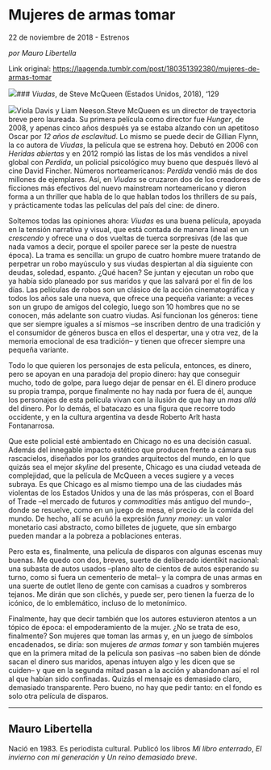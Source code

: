 # Mujeres de armas tomar



22 de noviembre de 2018 - Estrenos

_por Mauro Libertella_

Link original: https://laagenda.tumblr.com/post/180351392380/mujeres-de-armas-tomar

![](https://64.media.tumblr.com/b42ac774e21c53ed1976307fc3a53de2/tumblr_inline_pilsbkR6XP1t6q87u_500.jpg)### *Viudas*, de Steve McQueen (Estados Unidos, 2018), ‘129

![](https://64.media.tumblr.com/f804a5cd438885bf131657e84c236014/tumblr_inline_pilsbk4QBD1t6q87u_500.jpg)Viola Davis y Liam Neeson.Steve McQueen es un director de trayectoria breve pero laureada. Su
primera película como director fue *Hunger*, de 2008, y apenas cinco
años después ya se estaba alzando con un apetitoso Oscar por *12
años de esclavitud*. Lo mismo se puede decir de Gillian Flynn, la co
autora de *Viudas*, la película que se estrena hoy. Debutó en
2006 con *Heridas abiertas* y en 2012 rompió las listas de los
más vendidos a nivel global con *Perdida*, un policial
psicológico muy bueno que después llevó al cine David Fincher.
Números norteamericanos: *Perdida* vendió más de dos millones
de ejemplares. Así, en *Viudas* se cruzaron dos de los
creadores de ficciones más efectivos del nuevo mainstream
norteamericano y dieron forma a un thriller que habla de lo que
hablan todos los thrillers de su país, y prácticamente todas las
películas del país del cine: de dinero.


 Soltemos todas las opiniones ahora: *Viudas* es una buena
película, apoyada en la tensión narrativa y visual, que está
contada de manera lineal en un *crescendo* y ofrece una o dos
vueltas de tuerca sorpresivas (de las que nada vamos a decir, porque
el spoiler parece ser la peste de nuestra época). La trama es
sencilla: un grupo de cuatro hombre muere tratando de perpetrar un
robo mayúsculo y sus viudas despiertan al día siguiente con deudas,
soledad, espanto. ¿Qué hacen? Se juntan y ejecutan un robo que ya
había sido planeado por sus maridos y que las salvará por el fin
de los días. Las películas de robos son un clásico de la acción
cinematográfica y todos los años sale una nueva, que ofrece una
pequeña variante: a veces son un grupo de amigos del colegio, luego
son 10 hombres que no se conocen, más adelante son cuatro viudas.
Así funcionan los géneros: tiene que ser siempre iguales a sí
mismos –se inscriben dentro de una tradición y el consumidor de
géneros busca en ellos el despertar, una y otra vez, de la memoria
emocional de esa tradición– y tienen que ofrecer siempre una
pequeña variante.


 Todo lo que quieren los personajes de esta película, entonces, es
dinero, pero se apoyan en una paradoja del propio dinero:
hay que conseguir mucho, todo de golpe, para luego dejar de pensar en
él. El dinero produce su propia trampa, porque finalmente no hay
nada por fuera de él, aunque los personajes de esta película vivan
con la ilusión de que hay un *mas allá* del dinero. Por lo
demás, el batacazo es una figura que recorre todo occidente, y en la
cultura argentina va desde Roberto Arlt hasta Fontanarrosa.   



 Que este policial esté ambientado en Chicago no es una
decisión casual. Además del innegable impacto estético que
producen frente a cámara sus rascacielos, diseñados por los grandes arquitectos del mundo, en lo que quizás sea el mejor *skyline*
del presente, Chicago es una ciudad veteada de complejidad, que la
película de McQueen a veces sugiere y a veces subraya. Es que
Chicago es al mismo tiempo una de las ciudades más violentas de los
Estados Unidos y una de las más prósperas, con el Board of Trade
–el mercado de futuros y *commodities* más antiguo del mundo–,
donde se resuelve, como en un juego de mesa, el precio de la comida
del mundo. De hecho, allí se acuñó la expresión *funny money*: un
valor monetario casi abstracto, como billetes de juguete, que sin
embargo pueden mandar a la pobreza a poblaciones enteras.


 Pero esta es, finalmente, una película de disparos con algunas
escenas muy buenas. Me quedo con dos, breves, suerte de deliberado
identikit nacional: una subasta de autos usados –plano alto de
cientos de autos esperando su turno, como si fuera un cementerio de
metal– y la compra de unas armas en una suerte de outlet lleno de
gente con camisas a cuadros y sombreros tejanos. Me dirán que son
clichés, y puede ser, pero tienen la fuerza de lo icónico, de lo
emblemático, incluso de lo metonímico. 



 Finalmente, hay que decir también que los autores estuvieron
atentos a un tópico de época: el empoderamiento de la mujer. ¿No
se trata de eso, finalmente? Son mujeres que toman las armas y, en un
juego de símbolos encadenados, se diría: son mujeres *de armas tomar*
y son también mujeres que en la primera mitad de la película son
pasivas –no saben bien de dónde sacan el dinero sus maridos,
apenas intuyen algo y les dicen que se cuiden– y que en la segunda
mitad pasan a la acción y abandonan así el rol al que habían sido
confinadas. Quizás el mensaje es demasiado claro, demasiado
transparente. Pero bueno, no hay que pedir tanto: en el fondo es solo
otra película de disparos. 




---

 Mauro Libertella
-----------------

 Nació en 1983. Es periodista cultural. Publicó los libros *Mi libro enterrado*, *El invierno con mi generación* y *Un reino demasiado breve*. 


